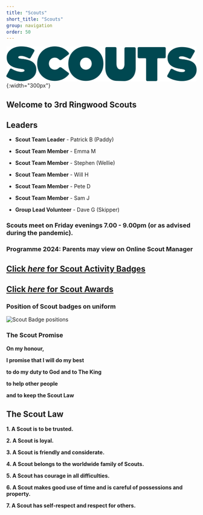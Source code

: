 ```yaml
---
title: "Scouts"
short_title: "Scouts"
group: navigation
order: 50
---
```


![](/assets/img/scouts/Scouts_RGB_green.png){:width="300px"}

## Welcome to 3rd Ringwood Scouts

## Leaders

- **Scout Team Leader** - Patrick B (Paddy)

- **Scout Team Member** - Emma M

- **Scout Team Member** - Stephen (Wellie)

- **Scout Team Member** - Will H

- **Scout Team Member** - Pete D

- **Scout Team Member** - Sam J

- **Group Lead Volunteer** - Dave G (Skipper)

### Scouts meet on Friday evenings 7.00 - 9.00pm (or as advised during the pandemic).

### Programme 2024: Parents may view on Online Scout Manager

## [Click *here* for Scout Activity Badges](https://www.scouts.org.uk/scouts/activity-badges/)

## [Click *here* for Scout Awards](https://www.scouts.org.uk/scouts/awards/)

### Position of Scout badges on uniform

![Scout Badge positions](https://cms.scouts.org.uk/media/15131/4-scouts_uniform-diagrams_sept2021_portrait.png)

### The Scout Promise

**On my honour,**

**I promise that I will do my best**

**to do my duty to God and to The King**

**to help other people**

**and to keep the Scout Law**

## The Scout Law

**1. A Scout is to be trusted.**

**2. A Scout is loyal.**

**3. A Scout is friendly and considerate.**

**4. A Scout belongs to the worldwide family of Scouts.**

**5. A Scout has courage in all difficulties.**

**6. A Scout makes good use of time and is careful of possessions and property.**

**7. A Scout has self-respect and respect for others.**
